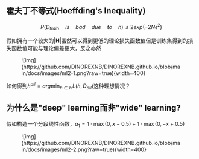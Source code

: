## 霍夫丁不等式(Hoeffding's Inequality)

$$P(D_{train} \quad is \quad bad \quad due \quad to \quad h)≤ 2exp(-2N\epsilon^2)$$

假如拥有一个较大的$|\mathbf{H}|$虽然可以得到更低的理论损失函数值但是训练集得到的损失函数值可能与理论偏差更大，反之亦然

<figure markdown>
![img](https://github.com/DINOREXNB/DINOREXNB.github.io/blob/main/docs/images/ml2-1.png?raw=true){width=400}
</figure>

如何得到$h^{all}=arg \min_{h\in H}L(h,D_{all})$这种理想情况？

## 为什么是"deep" learning而非"wide" learning?

假如构造一个分段线性函数，$a_1=1\cdot \max(0,x-0.5)+1\cdot \max(0,-x+0.5)$

<figure markdown>
![img](https://github.com/DINOREXNB/DINOREXNB.github.io/blob/main/docs/images/ml2-2.png?raw=true){width=400}
</figure>